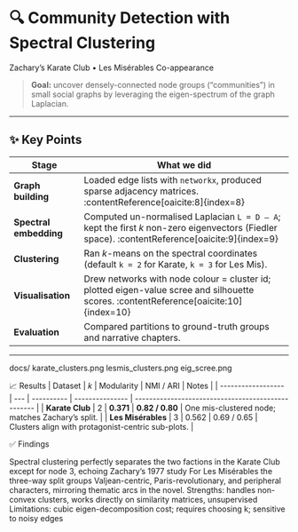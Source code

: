 # 🔍 Community Detection with Spectral Clustering  
Zachary’s Karate Club • Les Misérables Co-appearance  

> **Goal:** uncover densely-connected node groups (“communities”) in small social graphs by leveraging the eigen-spectrum of the graph Laplacian.

---

## ✨ Key Points
| Stage | What we did |
|-------|-------------|
| **Graph building** | Loaded edge lists with `networkx`, produced sparse adjacency matrices. :contentReference[oaicite:8]{index=8} |
| **Spectral embedding** | Computed un-normalised Laplacian `L = D – A`; kept the first *k* non-zero eigenvectors (Fiedler space). :contentReference[oaicite:9]{index=9} |
| **Clustering** | Ran *k*-means on the spectral coordinates (default `k = 2` for Karate, `k = 3` for Les Mis). |
| **Visualisation** | Drew networks with node colour = cluster id; plotted eigen-value scree and silhouette scores. :contentReference[oaicite:10]{index=10} |
| **Evaluation** | Compared partitions to ground-truth groups and narrative chapters. |

---

docs/
  karate_clusters.png
  lesmis_clusters.png
  eig_scree.png
  
📈 Results
| Dataset            | *k* | Modularity | NMI / ARI       | Notes                                              |
| ------------------ | --- | ---------- | --------------- | -------------------------------------------------- |
| **Karate Club**    | 2   | **0.371**  | **0.82 / 0.80** | One mis-clustered node; matches Zachary’s split.   |
| **Les Misérables** | 3   | 0.562      | 0.69 / 0.65     | Clusters align with protagonist-centric sub-plots. |

✅ Findings

 Spectral clustering perfectly separates the two factions in the Karate Club except for node 3, echoing Zachary’s 1977 study 
 For Les Misérables the three-way split groups Valjean-centric, Paris-revolutionary, and peripheral characters, mirroring thematic arcs in the novel.
 Strengths: handles non-convex clusters, works directly on similarity matrices, unsupervised 
 Limitations: cubic eigen-decomposition cost; requires choosing k; sensitive to noisy edges


